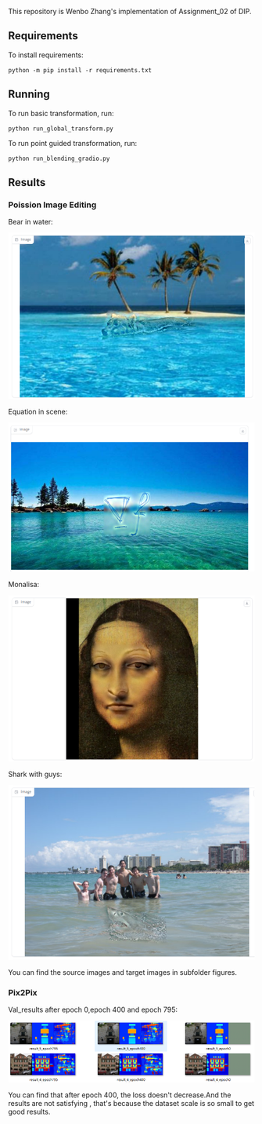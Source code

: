 This repository is Wenbo Zhang's implementation of Assignment_02 of DIP.

## Requirements
To install requirements:
```basic
python -m pip install -r requirements.txt
```
## Running
To run basic transformation, run:

```basic
python run_global_transform.py
```

To run point guided transformation, run:

```
python run_blending_gradio.py
```
## Results

### Poission Image Editing

Bear in water:

![image](https://github.com/stargazing0987/DIP/blob/master/Assignment2/figures/BearInWater/result.png)

Equation in scene:

![image](https://github.com/stargazing0987/DIP/blob/master/Assignment2/figures/Equation/result.png)

Monalisa:

![image](https://github.com/stargazing0987/DIP/blob/master/Assignment2/figures/Monalisa/result.png)

Shark with guys:

![image](https://github.com/stargazing0987/DIP/blob/master/Assignment2/figures/Shark/result.png)

You can find the source images and target images in subfolder figures.

### Pix2Pix

Val_results after epoch 0,epoch 400 and epoch 795:

![image](https://github.com/stargazing0987/DIP/blob/master/Assignment2/Pix2Pix/figures/result.png)

You can find that after epoch 400, the loss doesn't decrease.And the results are not satisfying , that's because the dataset scale is so small to get good results.


